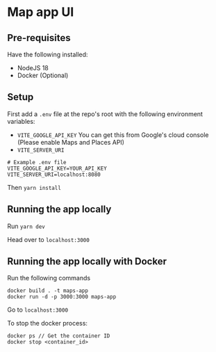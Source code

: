 # Map app UI

## Pre-requisites
Have the following installed:
- NodeJS 18
- Docker (Optional)

## Setup
First add a `.env` file at the repo's root with the following environment variables:
- `VITE_GOOGLE_API_KEY` You can get this from Google's cloud console (Please enable Maps and Places API)
- `VITE_SERVER_URI` 
```
# Example .env file
VITE_GOOGLE_API_KEY=YOUR_API_KEY 
VITE_SERVER_URI=localhost:8080
```

Then `yarn install`

## Running the app locally
Run `yarn dev`

Head over to `localhost:3000`

## Running the app locally with Docker
Run the following commands 
```bin\bash
docker build . -t maps-app
docker run -d -p 3000:3000 maps-app 
```

Go to `localhost:3000`

To stop the docker process:
```bin\bash
docker ps // Get the container ID
docker stop <container_id>
```

